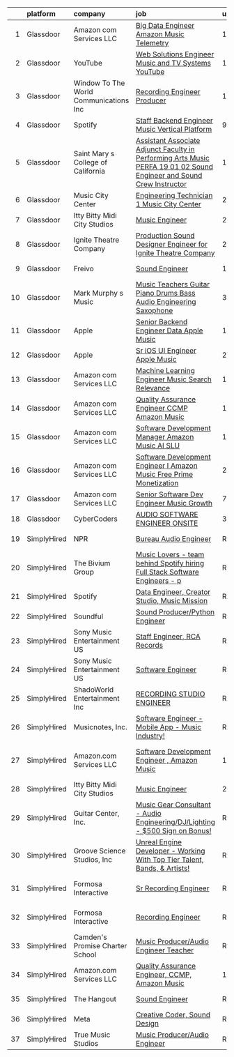 

|    | platform    | company                                 | job                                                                                                                                                                                                                                                                                                                                                                                                                                                                                                                                                                                                                                                                                                                                                                                                                                                                                                                                                                                                                                                                                                                                                                                                                                                                                                                                                                       | update_time   | location                       |
|---:|:------------|:----------------------------------------|:--------------------------------------------------------------------------------------------------------------------------------------------------------------------------------------------------------------------------------------------------------------------------------------------------------------------------------------------------------------------------------------------------------------------------------------------------------------------------------------------------------------------------------------------------------------------------------------------------------------------------------------------------------------------------------------------------------------------------------------------------------------------------------------------------------------------------------------------------------------------------------------------------------------------------------------------------------------------------------------------------------------------------------------------------------------------------------------------------------------------------------------------------------------------------------------------------------------------------------------------------------------------------------------------------------------------------------------------------------------------------|:--------------|:-------------------------------|
|  1 | Glassdoor   | Amazon com Services LLC                 | [Big Data Engineer  Amazon Music  Telemetry](https://www.glassdoor.com/partner/jobListing.htm?pos=109&ao=1136043&s=58&guid=0000018229d80551a14786d760f67519&src=GD_JOB_AD&t=SR&vt=w&cs=1_04f88990&cb=1658559399509&jobListingId=1008019328443&jrtk=3-0-1g8ktg1bj2god001-1g8ktg1c3g4er800-760a9e5f3f3a1036-)                                                                                                                                                                                                                                                                                                                                                                                                                                                                                                                                                                                                                                                                                                                                                                                                                                                                                                                                                                                                                                                               | 1d            | San Francisco, CA              |
|  2 | Glassdoor   | YouTube                                 | [Web Solutions Engineer  Music and TV Systems  YouTube](https://www.glassdoor.com/partner/jobListing.htm?pos=105&ao=1136043&s=58&guid=0000018229d80551a14786d760f67519&src=GD_JOB_AD&t=SR&vt=w&cs=1_532ddc72&cb=1658559399508&jobListingId=1007998096861&jrtk=3-0-1g8ktg1bj2god001-1g8ktg1c3g4er800-d5845c0fb7c9ed59-)                                                                                                                                                                                                                                                                                                                                                                                                                                                                                                                                                                                                                                                                                                                                                                                                                                                                                                                                                                                                                                                    | 11d           | New York, NY                   |
|  3 | Glassdoor   | Window To The World Communications  Inc | [Recording Engineer Producer](https://www.glassdoor.com/partner/jobListing.htm?pos=107&ao=1136043&s=58&guid=0000018229d80551a14786d760f67519&src=GD_JOB_AD&t=SR&vt=w&cs=1_3776b9a6&cb=1658559399509&jobListingId=1007997873638&jrtk=3-0-1g8ktg1bj2god001-1g8ktg1c3g4er800-a3dc1a1154d3f9cb-)                                                                                                                                                                                                                                                                                                                                                                                                                                                                                                                                                                                                                                                                                                                                                                                                                                                                                                                                                                                                                                                                              | 11d           | Chicago, IL                    |
|  4 | Glassdoor   | Spotify                                 | [Staff Backend Engineer  Music Vertical Platform](https://www.glassdoor.com/partner/jobListing.htm?pos=111&ao=1136043&s=58&guid=0000018229d80551a14786d760f67519&src=GD_JOB_AD&t=SR&vt=w&cs=1_ec6755df&cb=1658559399509&jobListingId=1008003640301&jrtk=3-0-1g8ktg1bj2god001-1g8ktg1c3g4er800-06e951c00ee5ecfc-)                                                                                                                                                                                                                                                                                                                                                                                                                                                                                                                                                                                                                                                                                                                                                                                                                                                                                                                                                                                                                                                          | 9d            | New York, NY                   |
|  5 | Glassdoor   | Saint Mary s College of California      | [Assistant Associate Adjunct Faculty in Performing Arts  Music  PERFA 19 01 02  Sound Engineer and Sound Crew Instructor](https://www.glassdoor.com/partner/jobListing.htm?pos=118&ao=1136043&s=58&guid=0000018229d80551a14786d760f67519&src=GD_JOB_AD&t=SR&vt=w&cs=1_9c2a7ce7&cb=1658559399510&jobListingId=1008000807189&jrtk=3-0-1g8ktg1bj2god001-1g8ktg1c3g4er800-8300eac0aae2c22e-)                                                                                                                                                                                                                                                                                                                                                                                                                                                                                                                                                                                                                                                                                                                                                                                                                                                                                                                                                                                  | 10d           | Moraga, CA                     |
|  6 | Glassdoor   | Music City Center                       | [Engineering Technician 1   Music City Center](https://www.glassdoor.com/partner/jobListing.htm?pos=115&ao=1136043&s=58&guid=0000018229d80551a14786d760f67519&src=GD_JOB_AD&t=SR&vt=w&ea=1&cs=1_073867a7&cb=1658559399510&jobListingId=1008022851673&jrtk=3-0-1g8ktg1bj2god001-1g8ktg1c3g4er800-dcc32c9c184252c1-)                                                                                                                                                                                                                                                                                                                                                                                                                                                                                                                                                                                                                                                                                                                                                                                                                                                                                                                                                                                                                                                        | 24h           | Nashville, TN                  |
|  7 | Glassdoor   | Itty Bitty Midi City Studios            | [Music Engineer](https://www.glassdoor.com/partner/jobListing.htm?pos=104&ao=1136043&s=58&guid=0000018229d80551a14786d760f67519&src=GD_JOB_AD&t=SR&vt=w&ea=1&cs=1_7e21a0a1&cb=1658559399508&jobListingId=1008018272184&jrtk=3-0-1g8ktg1bj2god001-1g8ktg1c3g4er800-1e408e6168bff345-)                                                                                                                                                                                                                                                                                                                                                                                                                                                                                                                                                                                                                                                                                                                                                                                                                                                                                                                                                                                                                                                                                      | 2d            | Riverton, NJ                   |
|  8 | Glassdoor   | Ignite Theatre Company                  | [Production Sound Designer   Engineer for Ignite Theatre Company](https://www.glassdoor.com/partner/jobListing.htm?pos=114&ao=1136043&s=58&guid=0000018229d80551a14786d760f67519&src=GD_JOB_AD&t=SR&vt=w&ea=1&cs=1_c2962365&cb=1658559399510&jobListingId=1008018312130&jrtk=3-0-1g8ktg1bj2god001-1g8ktg1c3g4er800-21ee75caf62bbc12-)                                                                                                                                                                                                                                                                                                                                                                                                                                                                                                                                                                                                                                                                                                                                                                                                                                                                                                                                                                                                                                     | 2d            | Saint Louis, MO                |
|  9 | Glassdoor   | Freivo                                  | [Sound Engineer](https://www.glassdoor.com/partner/jobListing.htm?pos=113&ao=1136043&s=58&guid=0000018229d80551a14786d760f67519&src=GD_JOB_AD&t=SR&vt=w&ea=1&cs=1_68ed1247&cb=1658559399510&jobListingId=1008001235528&jrtk=3-0-1g8ktg1bj2god001-1g8ktg1c3g4er800-37ec85415afcef9c-)                                                                                                                                                                                                                                                                                                                                                                                                                                                                                                                                                                                                                                                                                                                                                                                                                                                                                                                                                                                                                                                                                      | 10d           | Middleboro, MA                 |
| 10 | Glassdoor   | Mark Murphy s Music                     | [Music Teachers  Guitar Piano Drums Bass Audio Engineering Saxophone](https://www.glassdoor.com/partner/jobListing.htm?pos=116&ao=1136043&s=58&guid=0000018229d80551a14786d760f67519&src=GD_JOB_AD&t=SR&vt=w&ea=1&cs=1_fb0b480b&cb=1658559399510&jobListingId=1008014213825&jrtk=3-0-1g8ktg1bj2god001-1g8ktg1c3g4er800-ced0c30461d2bcc5-)                                                                                                                                                                                                                                                                                                                                                                                                                                                                                                                                                                                                                                                                                                                                                                                                                                                                                                                                                                                                                                 | 3d            | South Orange, NJ               |
| 11 | Glassdoor   | Apple                                   | [Senior Backend Engineer Data   Apple Music](https://www.glassdoor.com/partner/jobListing.htm?pos=102&ao=1110586&s=58&guid=0000018229d80551a14786d760f67519&src=GD_JOB_AD&t=SR&vt=w&cs=1_0ed9a6cb&cb=1658559399508&jobListingId=1007994891330&cpc=C4A69CCDBB3B9599&jrtk=3-0-1g8ktg1bj2god001-1g8ktg1c3g4er800-0ce79601b9281ec2--6NYlbfkN0BvKrLyj5gPmtZO9T8euul8TCxuuKNOtzRJOomxnwSEodTz2Bc-sPZlC5mDe-NOaJgi_TbeDhSfOXu5w8ojjHHhp_6WQU8mvyxBSQeFOStLLK2k7Txtyyy1_IF8RGyx1aW-faURY-H9xkbGBQYI4dBC5QRjPnbA-ctd-ZqEmYHg3myTLfiq3IHJp3-ChcHqCPyO997fFr7pV-heqy9jeo0PIBMqIL9ecZgllf0PB20dzkwbt1S1lxnFmJf3Zw2y8Fqu3NDciHV7leYSI6Q9aSrJrK2nth---IOnDYb8srOJEdt69ywcbL5uyJMO6MAD-EUPbLH-HDhqMrF4uWc_HsTFNSQ4biAZPZzLLwvjPo5YnWs5moLGVX6s3FIiFSyb41jHM_BcZq01jrD-yneeFlz7Vc6j_9X10hx0j0y7-IdB-wPjmcCkdLMnCoCEIRb29BvbnUTxw3E6M2e3qvo9nT8FHvi2Oh-bKYXCtbxqRtmb2dyYqOgM0bcBaSb84rkKbd5d6pLKOtFbtbnsH-WyALHOh8xKKmI_58T1u23kJT1ouhXN4U8WFgeuaj9E7JELiHshTMNQhFI3amh2Ut6PLo3Fgd9VXANu9kZHHt3aIbtihrn0njBZcRp3HESfaz4Wc8noU3ADqCOo87Hfu6arO87tTKxToeMgzQdq5eKq_8mXbkousbQBgUZRhGcKEDbkaxDGPQaV_FC3nyS3QCmt8g_RDJn53llc04N8dMAGVK5lH8o3tYJdVvMEJ6q465Kla5BgQqRf-gIIIC0O96kZKuJdtq60ydF8U_7oJjjjpLDsMierf_TNijfkwFDo1uQitKgPFiFL6YJO8DSs5rnlEXJJCpIoxWHqgizXuiWIAh7NBTmirTABm11Zyy8-H74KmGKi5P7Mm5Dt2dHvJUVpnNDkuNaukNy3mgf1RtP0pZhCBIGhOC5hrQssly2AEZWoN9GPt3zQRH_QprDrQuYkJtdB)          | 13d           | San Diego, CA                  |
| 12 | Glassdoor   | Apple                                   | [Sr  iOS UI Engineer Apple Music](https://www.glassdoor.com/partner/jobListing.htm?pos=101&ao=1110586&s=58&guid=0000018229d80551a14786d760f67519&src=GD_JOB_AD&t=SR&vt=w&cs=1_ed9a359b&cb=1658559399507&jobListingId=1008022113414&cpc=FAE5E775D180B2FB&jrtk=3-0-1g8ktg1bj2god001-1g8ktg1c3g4er800-099baf42b9eafa47--6NYlbfkN0BvKrLyj5gPmtZO9T8euul8TCxuuKNOtzRJOomxnwSEodTz2Bc-sPZl1dBMH13w-jPKZvEUSfhpindl44lJg9ANBz-lVJwvEOHC-mTwCkUqsaqe0LusnXov8PBUNNnsgt2AX2Ly9neLRrQzLQRZz9vOhotSOMC_Zw1R27wVVFBpfujNhp1DC2aAk0gdIGHEiog0eLveDFgXMJwtvwMo4g-ttt2SczQa1rPzGn672xmdsw_CjdIDIe2bPZkOKjLV_EQ2N5PKmR17dE38KWeFb2om43_hOZBpM0Y3cK2MSss-sh5g9n3jM36hMNIZOtofP0IjeofyvuslXJRO591fvy0IUkZbejmIwIF8q3MuO_mfyDB4c4T7VncAgiZDglX9Bu5arsicVvmjhrYsjFaGzSsukeCFaZLzajh4iJn4dGEpy5-9poUL_azj6gGAwMtRFro268m2K_yTmOEgjinjikHL5Upa76ancbv0BU5_WocDIbdqjlIIQtYx8EOxiKEZkMgQkRkryf10voVrYJXv7qt_S272i7oJakH7FytoSBB1yilQk6BHRC4Qrn88hYf1y4vv91JSEw2QyC2bI6094nCVNh2xJoR-jX4xlY6tqGpCZA941ZM2g-Y4WGjLg3DjNTop0Iy9UQv-1nrCJMGNYiT2LBi7FbM0l3v9iJBrCCxP78azj2EBR6MC-n6kcsWugNLBmbT4gb5zzCLiSc1QfKeYWCIKmL50t9En2zOz8uog-1P3cQgfIbvWZNF1SxZ8iJsazaAIAPeqJLlwEpioNh9m8XGMz6ZHLL99Ob4Y4jhaRQFOq-SogRNRtsOQnl_olO4jj7LE7QRpEox4e-r1Gs-eHWbJb5xUJwkLvhLay8yCx5fjuqfwAmHPIrU7rJUvPCj_K1HcWJrlKbCsb9U3OLDeP-ZvJfxMeko6UzPHAF6OCFW5U7vOQ2pZF_pY3bFA-NKlcNt9BFeoIjNDF8fgWHme)                     | 24h           | Seattle, WA                    |
| 13 | Glassdoor   | Amazon com Services LLC                 | [Machine Learning Engineer  Music  Search Relevance](https://www.glassdoor.com/partner/jobListing.htm?pos=106&ao=1136043&s=58&guid=0000018229d80551a14786d760f67519&src=GD_JOB_AD&t=SR&vt=w&cs=1_a3978f10&cb=1658559399509&jobListingId=1008019330618&jrtk=3-0-1g8ktg1bj2god001-1g8ktg1c3g4er800-a730bb850a869808-)                                                                                                                                                                                                                                                                                                                                                                                                                                                                                                                                                                                                                                                                                                                                                                                                                                                                                                                                                                                                                                                       | 1d            | San Francisco, CA              |
| 14 | Glassdoor   | Amazon com Services LLC                 | [Quality Assurance Engineer  CCMP  Amazon Music](https://www.glassdoor.com/partner/jobListing.htm?pos=108&ao=1136043&s=58&guid=0000018229d80551a14786d760f67519&src=GD_JOB_AD&t=SR&vt=w&cs=1_44b5b3f8&cb=1658559399509&jobListingId=1008019319411&jrtk=3-0-1g8ktg1bj2god001-1g8ktg1c3g4er800-afa7d164950bd01d-)                                                                                                                                                                                                                                                                                                                                                                                                                                                                                                                                                                                                                                                                                                                                                                                                                                                                                                                                                                                                                                                           | 1d            | Sunnyvale, CA                  |
| 15 | Glassdoor   | Amazon com Services LLC                 | [Software Development Manager  Amazon Music AI SLU](https://www.glassdoor.com/partner/jobListing.htm?pos=117&ao=1136043&s=58&guid=0000018229d80551a14786d760f67519&src=GD_JOB_AD&t=SR&vt=w&cs=1_07f3b4db&cb=1658559399510&jobListingId=1007999296911&jrtk=3-0-1g8ktg1bj2god001-1g8ktg1c3g4er800-ab803b74912b96ca-)                                                                                                                                                                                                                                                                                                                                                                                                                                                                                                                                                                                                                                                                                                                                                                                                                                                                                                                                                                                                                                                        | 10d           | Seattle, WA                    |
| 16 | Glassdoor   | Amazon com Services LLC                 | [Software Development Engineer I  Amazon Music Free   Prime Monetization](https://www.glassdoor.com/partner/jobListing.htm?pos=110&ao=1136043&s=58&guid=0000018229d80551a14786d760f67519&src=GD_JOB_AD&t=SR&vt=w&cs=1_09c29387&cb=1658559399509&jobListingId=1008023508726&jrtk=3-0-1g8ktg1bj2god001-1g8ktg1c3g4er800-160114cbca1f2e75-)                                                                                                                                                                                                                                                                                                                                                                                                                                                                                                                                                                                                                                                                                                                                                                                                                                                                                                                                                                                                                                  | 24h           | San Francisco, CA              |
| 17 | Glassdoor   | Amazon com Services LLC                 | [Senior Software Dev Engineer  Music Growth](https://www.glassdoor.com/partner/jobListing.htm?pos=112&ao=1136043&s=58&guid=0000018229d80551a14786d760f67519&src=GD_JOB_AD&t=SR&vt=w&cs=1_b9352ed5&cb=1658559399510&jobListingId=1008007305039&jrtk=3-0-1g8ktg1bj2god001-1g8ktg1c3g4er800-fd068f3dd44e8268-)                                                                                                                                                                                                                                                                                                                                                                                                                                                                                                                                                                                                                                                                                                                                                                                                                                                                                                                                                                                                                                                               | 7d            | Seattle, WA                    |
| 18 | Glassdoor   | CyberCoders                             | [AUDIO SOFTWARE ENGINEER   ONSITE](https://www.glassdoor.com/partner/jobListing.htm?pos=103&ao=1110586&s=58&guid=0000018229d80551a14786d760f67519&src=GD_JOB_AD&t=SR&vt=w&ea=1&cs=1_c533e41e&cb=1658559399508&jobListingId=1008015069001&cpc=F41FEAB56D215062&jrtk=3-0-1g8ktg1bj2god001-1g8ktg1c3g4er800-b5dd743f4d5b0fa5--6NYlbfkN0CpFJQzrgRR8WqXWK1qKKEqALWJw739KlKqr2H-MSI4eoBlI4EFrmor2FYZMP3muM3y1yHAFzlwAQzxB7WpwvZ7_vLChR7nTQ60dK_FVuafqhg0Lka3le0QJt4KobB1RShSFlXZlEiR5YKNKykjeGbYkKp5B_nbMLXMalujG3yku249xkhoI87ksAb9snKPzYZmBt84Cvi-3cXvUI0f92-jCKXNOWoYTB17VYGdu4buw0Fkt5FXINT6vZE0WBYqMtL99tzkapLngEB7gXI_rDQl3lritvicEi9J7BO64ZYh3U8qEp5ecvIBFULbhldyHLwm52BpxKHUgNg4fS9ndTrxYrRUzD3eKZ7hK-Va6pbgynrnPizke-F4es4TvQv7NnXm9wQJZp1V4hHcHtnR9SUIEpbxRTR0D0nw5OKNh9XovDY7V-MoRpz_F5GnBL8GEu4eO8QBxiMvoxmjt1sZwiXordRwXhXx7-HTDk7Rn_cWE81d2tZM3OzHyius4EZov-i3N1ghOPeICXzLuQ599T9_HFOLufdUmrpeTPNylXGawu6hEMUPJ1-GUnolt_VaLTZ6ufUKRpYAw3pbCOd_0V_4Z6fNS71VIaOmqzB175IVEjSvF3PQ8Uxedpdg7WQ3YNAvYdUEYPo2FMrT3ZoaYwiHPAd9_QH3GlGufq3DkV-ZxnImrCXxWjvbhkcVWlQUROCCXXIAVpTD_BV44TdbHE9atSzQQR3KCQWfxCoRrd6JKM0s9ULElpAaP3Uin9RejunLf0GN7fm6qx8bdWQE1njKOB4gWGybnrQq6fYbWoqdJzSPiiNcVhAHO7gnkSCyeuPhcjFH91Hj-sVUX01_Uk5i9juR-ToK6ZZ1T3dsVxKOKzyNvlQ_sE-E50WK3oRrmKyXYz_nG3FEKLy55ZZbwOGmxmtl9_0vQ2S9bnkqfPNh8Q6Jw29VV7uXuFEgMHR_sRvVNQJpEYfM03QECF92P4vebnh5fCSk9xA%3D) | 3d            | San Jose, CA                   |
| 19 | SimplyHired | NPR                                     | [Bureau Audio Engineer](https://www.simplyhired.com/job/48fbd3fxzMiTsj8fd3hGlwx5mlD-0cpnxFgZxtSTVPBd5vrUq0L6yA?q=music+engineer)                                                                                                                                                                                                                                                                                                                                                                                                                                                                                                                                                                                                                                                                                                                                                                                                                                                                                                                                                                                                                                                                                                                                                                                                                                          | Recently      | New York, NY                   |
| 20 | SimplyHired | The Bivium Group                        | [Music Lovers - team behind Spotify hiring Full Stack Software Engineers - p](https://www.simplyhired.com/job/xwPIhzuTN5QU7HiZUxxulf6NVWJJFVEgQggMHrjRfTQugyKoDq1S5w?q=music+engineer)                                                                                                                                                                                                                                                                                                                                                                                                                                                                                                                                                                                                                                                                                                                                                                                                                                                                                                                                                                                                                                                                                                                                                                                    | Recently      | Boston, MA                     |
| 21 | SimplyHired | Spotify                                 | [Data Engineer, Creator Studio, Music Mission](https://www.simplyhired.com/job/gx6_0Pe4pjCb2iMDm-oEabY8egsyZ1Ii5bgjJRk6_cKJ1o2Hf2rTOA?q=music+engineer)                                                                                                                                                                                                                                                                                                                                                                                                                                                                                                                                                                                                                                                                                                                                                                                                                                                                                                                                                                                                                                                                                                                                                                                                                   | Recently      | New York, NY                   |
| 22 | SimplyHired | Soundful                                | [Sound Producer/Python Engineer](https://www.simplyhired.com/job/fKwTfqRWVzhZJJT6yoybTUB5_pL76wxlddnu6kqy2_naoU7JVaHVBQ?q=music+engineer)                                                                                                                                                                                                                                                                                                                                                                                                                                                                                                                                                                                                                                                                                                                                                                                                                                                                                                                                                                                                                                                                                                                                                                                                                                 | Recently      | Remote                         |
| 23 | SimplyHired | Sony Music Entertainment US             | [Staff Engineer, RCA Records](https://www.simplyhired.com/job/dwkMmDXnT1hAmYDd9mYCsbJlC48Fo9KuuDMR62WYReptlyXKnOCFWQ?q=music+engineer)                                                                                                                                                                                                                                                                                                                                                                                                                                                                                                                                                                                                                                                                                                                                                                                                                                                                                                                                                                                                                                                                                                                                                                                                                                    | Recently      | Los Angeles, CA                |
| 24 | SimplyHired | Sony Music Entertainment US             | [Software Engineer](https://www.simplyhired.com/job/jFkvNvEv1wn60HATk7O-oL0MKoQTR7k52KdPdKtiGDucAYDETTZT8w?q=music+engineer)                                                                                                                                                                                                                                                                                                                                                                                                                                                                                                                                                                                                                                                                                                                                                                                                                                                                                                                                                                                                                                                                                                                                                                                                                                              | Recently      | New York, NY +1 location       |
| 25 | SimplyHired | ShadoWorld Entertainment Inc            | [RECORDING STUDIO ENGINEER](https://www.simplyhired.com/job/GwCuzAE1Z75JKGOc64ylj3GPMzBTziX1HpRLOs1Ry1SWuirAjqBXVA?q=music+engineer)                                                                                                                                                                                                                                                                                                                                                                                                                                                                                                                                                                                                                                                                                                                                                                                                                                                                                                                                                                                                                                                                                                                                                                                                                                      | Recently      | Los Angeles, CA                |
| 26 | SimplyHired | Musicnotes, Inc.                        | [Software Engineer - Mobile App - Music Industry!](https://www.simplyhired.com/job/DQw8DzgsKmloXWUurzFo8m0y-u3GH5PfXzlyLSB3TJzuHx4lBxpAfg?q=music+engineer)                                                                                                                                                                                                                                                                                                                                                                                                                                                                                                                                                                                                                                                                                                                                                                                                                                                                                                                                                                                                                                                                                                                                                                                                               | Recently      | Madison, WI                    |
| 27 | SimplyHired | Amazon.com Services LLC                 | [Software Development Engineer , Amazon Music](https://www.simplyhired.com/job/h1Kx5mJcLdFbZSznFPQK0gzUdVtPIAr9_BVrOVLSHKVZiwZSAfbASA?q=music+engineer)                                                                                                                                                                                                                                                                                                                                                                                                                                                                                                                                                                                                                                                                                                                                                                                                                                                                                                                                                                                                                                                                                                                                                                                                                   | 10d           | San Francisco, CA +7 locations |
| 28 | SimplyHired | Itty Bitty Midi City Studios            | [Music Engineer](https://www.simplyhired.com/job/0SNUhniVb7j57h-8Ew-uj09_dA1sgWunHweq3rtSvwiz-QC217tuRA?q=music+engineer)                                                                                                                                                                                                                                                                                                                                                                                                                                                                                                                                                                                                                                                                                                                                                                                                                                                                                                                                                                                                                                                                                                                                                                                                                                                 | 2d            | Riverton, NJ                   |
| 29 | SimplyHired | Guitar Center, Inc.                     | [Music Gear Consultant - Audio Engineering/DJ/Lighting - $500 Sign on Bonus!](https://www.simplyhired.com/job/A1q2-hoFBf33n2hzvrtqJdUCpA-f5UgA83I6sNug1CkHmCGdLFdqzA?q=music+engineer)                                                                                                                                                                                                                                                                                                                                                                                                                                                                                                                                                                                                                                                                                                                                                                                                                                                                                                                                                                                                                                                                                                                                                                                    | Recently      | Nashville, TN                  |
| 30 | SimplyHired | Groove Science Studios, Inc             | [Unreal Engine Developer - Working With Top Tier Talent, Bands, & Artists!](https://www.simplyhired.com/job/tMUv0bhv1WXQseALxCUyt4HnppYbuHAxKhmBeo43qD4xlbIyIH-L1Q?q=music+engineer)                                                                                                                                                                                                                                                                                                                                                                                                                                                                                                                                                                                                                                                                                                                                                                                                                                                                                                                                                                                                                                                                                                                                                                                      | Recently      | Remote                         |
| 31 | SimplyHired | Formosa Interactive                     | [Sr Recording Engineer](https://www.simplyhired.com/job/_9G3ThvpRD7gsR2Ps8A1ShPJKoqyCsDI-BFd1bkD0yZxll3QaYxxnQ?q=music+engineer)                                                                                                                                                                                                                                                                                                                                                                                                                                                                                                                                                                                                                                                                                                                                                                                                                                                                                                                                                                                                                                                                                                                                                                                                                                          | Recently      | Los Angeles, CA                |
| 32 | SimplyHired | Formosa Interactive                     | [Recording Engineer](https://www.simplyhired.com/job/29sDM0Sr9JlQYH7solN3F74VDbJwVqpkxGxp49jc-twKzjzyunLXRQ?q=music+engineer)                                                                                                                                                                                                                                                                                                                                                                                                                                                                                                                                                                                                                                                                                                                                                                                                                                                                                                                                                                                                                                                                                                                                                                                                                                             | Recently      | Los Angeles, CA                |
| 33 | SimplyHired | Camden's Promise Charter School         | [Music Producer/Audio Engineer Teacher](https://www.simplyhired.com/job/l9PJfcPPBVooQjznIQ7VLgR2oLGIZF4pMRyQSenxexlCDqVeK7eeog?q=music+engineer)                                                                                                                                                                                                                                                                                                                                                                                                                                                                                                                                                                                                                                                                                                                                                                                                                                                                                                                                                                                                                                                                                                                                                                                                                          | Recently      | Camden, NJ                     |
| 34 | SimplyHired | Amazon.com Services LLC                 | [Quality Assurance Engineer, CCMP, Amazon Music](https://www.simplyhired.com/job/9O5b8UCL_FagD3MnC-mnQwt8wWSVYG7QYw1c9QnXBgZc6qs2v3_Efg?q=music+engineer)                                                                                                                                                                                                                                                                                                                                                                                                                                                                                                                                                                                                                                                                                                                                                                                                                                                                                                                                                                                                                                                                                                                                                                                                                 | 1d            | Sunnyvale, CA                  |
| 35 | SimplyHired | The Hangout                             | [Sound Engineer](https://www.simplyhired.com/job/pPtma4KfpJL8yv0IV160PCctZ7zJieTNPnwDrISJ5-REzhgDQyRTVw?q=music+engineer)                                                                                                                                                                                                                                                                                                                                                                                                                                                                                                                                                                                                                                                                                                                                                                                                                                                                                                                                                                                                                                                                                                                                                                                                                                                 | Recently      | Myrtle Beach, SC               |
| 36 | SimplyHired | Meta                                    | [Creative Coder, Sound Design](https://www.simplyhired.com/job/n2_aAa79zz0NtsdWJigL3Knz716MJWRolWS8tBw6yovOF3e-t9vjmg?q=music+engineer)                                                                                                                                                                                                                                                                                                                                                                                                                                                                                                                                                                                                                                                                                                                                                                                                                                                                                                                                                                                                                                                                                                                                                                                                                                   | Recently      | Remote                         |
| 37 | SimplyHired | True Music Studios                      | [Music Producer/Audio Engineer](https://www.simplyhired.com/job/6Ue9ErnKmIN0CiGc6YNknqnXfYGF8umQarjiJIWuUQugqNcwh7iIIA?q=music+engineer)                                                                                                                                                                                                                                                                                                                                                                                                                                                                                                                                                                                                                                                                                                                                                                                                                                                                                                                                                                                                                                                                                                                                                                                                                                  | Recently      | Smithfield, RI                 |